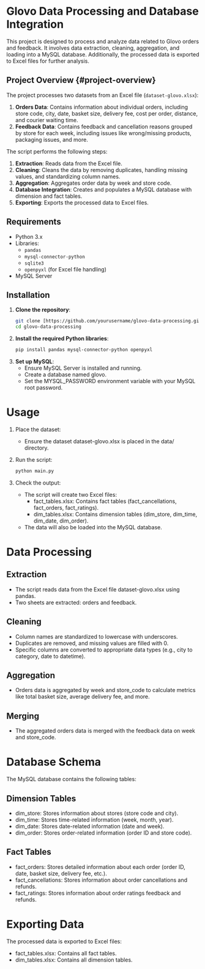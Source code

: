 # Glovo Data Processing and Database Integration

This project is designed to process and analyze data related to Glovo orders and feedback. It involves data extraction, cleaning, aggregation, and loading into a MySQL database. Additionally, the processed data is exported to Excel files for further analysis.

## Project Overview {#project-overview}

The project processes two datasets from an Excel file (`dataset-glovo.xlsx`):
1. **Orders Data**: Contains information about individual orders, including store code, city, date, basket size, delivery fee, cost per order, distance, and courier waiting time.
2. **Feedback Data**: Contains feedback and cancellation reasons grouped by store for each week, including issues like wrong/missing products, packaging issues, and more.

The script performs the following steps:
1. **Extraction**: Reads data from the Excel file.
2. **Cleaning**: Cleans the data by removing duplicates, handling missing values, and standardizing column names.
3. **Aggregation**: Aggregates order data by week and store code.
4. **Database Integration**: Creates and populates a MySQL database with dimension and fact tables.
5. **Exporting**: Exports the processed data to Excel files.

## Requirements

- Python 3.x
- Libraries:
  - `pandas`
  - `mysql-connector-python`
  - `sqlite3`
  - `openpyxl` (for Excel file handling)
- MySQL Server

## Installation

1. **Clone the repository**:
   ```bash
   git clone [https://github.com/yourusername/glovo-data-processing.git
   cd glovo-data-processing
 2. **Install the required Python libraries**:
    ```bash
    pip install pandas mysql-connector-python openpyxl
 3. **Set up MySQL**:
    + Ensure MySQL Server is installed and running.
    + Create a database named glovo.
    + Set the MYSQL_PASSWORD environment variable with your MySQL root password.

# Usage
 1. Place the dataset:
    + Ensure the dataset dataset-glovo.xlsx is placed in the data/ directory.

 2. Run the script:
    ```bash
    python main.py
 3. Check the output:
    + The script will create two Excel files:
      + fact_tables.xlsx: Contains fact tables (fact_cancellations, fact_orders, fact_ratings).
      + dim_tables.xlsx: Contains dimension tables (dim_store, dim_time, dim_date, dim_order).
    + The data will also be loaded into the MySQL database.
# Data Processing
## Extraction
  + The script reads data from the Excel file dataset-glovo.xlsx using pandas.
  + Two sheets are extracted: orders and feedback.
## Cleaning
  + Column names are standardized to lowercase with underscores.
  + Duplicates are removed, and missing values are filled with 0.
  + Specific columns are converted to appropriate data types (e.g., city to category, date to datetime).
## Aggregation
  + Orders data is aggregated by week and store_code to calculate metrics like total basket size, average delivery fee, and more.
## Merging
  + The aggregated orders data is merged with the feedback data on week and store_code.
# Database Schema
The MySQL database contains the following tables:
## Dimension Tables
  + dim_store: Stores information about stores (store code and city).
  + dim_time: Stores time-related information (week, month, year).
  + dim_date: Stores date-related information (date and week).
  + dim_order: Stores order-related information (order ID and store code).
## Fact Tables
  + fact_orders: Stores detailed information about each order (order ID, date, basket size, delivery fee, etc.).
  + fact_cancellations: Stores information about order cancellations and refunds.
  + fact_ratings: Stores information about order ratings feedback and refunds.
# Exporting Data
The processed data is exported to Excel files:
  + fact_tables.xlsx: Contains all fact tables.
  + dim_tables.xlsx: Contains all dimension tables.
